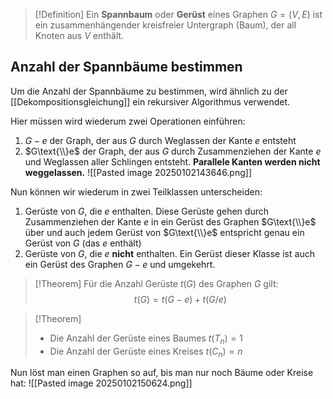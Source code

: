 >[!Definition]
>Ein **Spannbaum** oder **Gerüst** eines Graphen $G=(V,E)$ ist ein zusammenhängender kreisfreier Untergraph (Baum), der all Knoten aus $V$ enthält.

## Anzahl der Spannbäume bestimmen
Um die Anzahl der Spannbäume zu bestimmen, wird ähnlich zu der [[Dekompositionsgleichung]] ein rekursiver Algorithmus verwendet.

Hier müssen wird wiederum zwei Operationen einführen:
1. $G-e$ der Graph, der aus $G$ durch Weglassen der Kante $e$ entsteht
2. $G\text{\\}e$ der Graph, der aus $G$ durch Zusammenziehen der Kante $e$ und Weglassen aller Schlingen entsteht. **Parallele Kanten werden nicht weggelassen.**
![[Pasted image 20250102143646.png]]

Nun können wir wiederum in zwei Teilklassen unterscheiden:
1. Gerüste von $G$, die $e$ enthalten. Diese Gerüste gehen durch Zusammenziehen der Kante $e$ in ein Gerüst des Graphen $G\text{\\}e$ über und auch jedem Gerüst von $G\text{\\}e$ entspricht genau ein Gerüst von $G$ (das $e$ enthält)
2. Gerüste von $G$, die $e$ **nicht** enthalten. Ein Gerüst dieser Klasse ist auch ein Gerüst des Graphen $G-e$ und umgekehrt.
>[!Theorem]
>Für die Anzahl Gerüste $t(G)$ des Graphen $G$ gilt:
>$$
>t(G) = t(G-e)+t(G/e)
>$$

>[!Theorem]
>- Die Anzahl der Gerüste eines Baumes $t(T_{n}) =1$
>- Die Anzahl der Gerüste eines Kreises $t(C_{n}) =n$


Nun löst man einen Graphen so auf, bis man nur noch Bäume oder Kreise hat:
![[Pasted image 20250102150624.png]]
